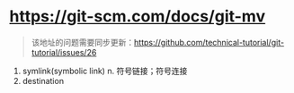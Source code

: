 # https://git-scm.com/docs/git-mv
> 该地址的问题需要同步更新：https://github.com/technical-tutorial/git-tutorial/issues/26

1. symlink(symbolic link) n. 符号链接；符号连接
2. destination
